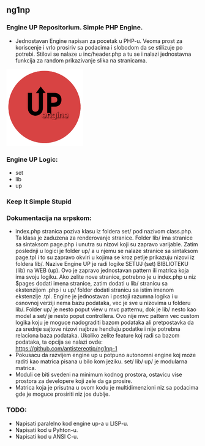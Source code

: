 ## ng1np
### Engine UP Repositorium. Simple PHP Engine.

- Jednostavan Engine napisan za pocetak u PHP-u. Veoma prost za koriscenje i vrlo prosiriv sa podacima i slobodom da se stilizuje po potrebi. Stilovi se nalaze u inc/header.php a tu se i nalazi jednostavna funkcija za random prikazivanje slika na stranicama.

<p>
<img src="https://github.com/antistereotip/ng1np/blob/main/ng1np.png" width="200" />  
</p>

### Engine UP Logic:

- set
- lib
- up

### Keep It Simple Stupid

### Dokumentacija na srpskom:
- index.php stranica poziva klasu iz foldera set/ pod nazivom class.php. Ta klasa je zaduzena za renderovanje stranice. Folder lib/ ima stranice sa sintaksom page.php i unutra su nizovi koji su zapravo varijable. Zatim poslednji u logici je folder up/ a u njemu se nalaze stranice sa sintaksom page.tpl i to su zapravo okviri u kojima se kroz petlje prikazuju nizovi iz foldera lib/. Nazive Engine UP je radi logike SETUJ (set) BIBLIOTEKU (lib) na WEB (up). Ovo je zapravo jednostavan pattern ili matrica koja ima svoju logiku. Ako zelite nove stranice, potrebno je u index.php u niz $pages dodati imena stranice, zatim dodati u lib/ stranicu sa ekstenzijom .php i u up/ folder dodati stranicu sa istim imenom ekstenzije .tpl. Engine je jednostavan i postoji razumna logika i u osnovnoj verziji nema bazu podataka, vec je sve u nizovima u folderu lib/. Folder up/ je nesto poput view u mvc patternu, dok je lib/ nesto kao model a set/ je nesto poput controllera. Ovo nije mvc pattern vec custom logika koju je moguce nadograditi bazom podataka ali pretpostavka da za srednje sajtove nizovi najbrze hendluju podatke i nije potrebna relaciona baza podataka. Ukoliko zelite feature koj radi sa bazom podataka, ta opcija se nalazi ovde: https://github.com/antistereotip/ng1np-1
- Pokusacu da razvijem engine up u potpuno autonomni engine koj moze raditi kao matrica pisana u bilo kom jeziku. set/ lib/ up/ je modularna matrica.
- Moduli ce biti svedeni na minimum kodnog prostora, ostavicu vise prostora za developere koji zele da ga prosire.
- Matrica koja je prisutna u ovom kodu je multidimenzioni niz sa podacima gde je moguce prosiriti niz jos dublje.

### TODO:
- Napisati paralelno kod engine up-a u LISP-u.
- Napisati kod u Pyhton-u.
- Napisati kod u ANSI C-u.

